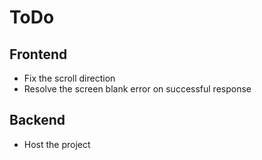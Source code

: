 # ToDo

## Frontend
- Fix the scroll direction
- Resolve the screen blank error on successful response

## Backend
- Host the project
